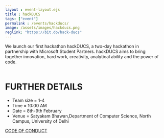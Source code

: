 ```yaml
---
layout : event-layout.ejs
title : hackDUCS
tags: ["event"]
permalink : /events/hackducs/
image: /assets/images/hackducs.png
reglink: "https://bit.do/hack-ducs"
---
```


We launch our first hackathon hackDUCS, a two-day hackathon in partnership with Microsoft Student Partners.
hackDUCS aims to bring together innovation, hard work, creativity, analytical ability and the power of code.
</br>
</br>
# FURTHER DETAILS

* Team size = 1-4
* Time = 10:00 AM
* Date = 8th-9th February
* Venue = Satyakam Bhawan,Department of Computer Science, North Campus, University of Delhi

<div class = "buttoncontainer">
<div class = "codearea">
<a class = "codelink" target = "_blank" href = "https://drive.google.com/open?id=1aambM2Nhm9j52SC-5dRg2FD7CaLpe43t">CODE OF CONDUCT</a>
</div>
</div>
<br/>
    
